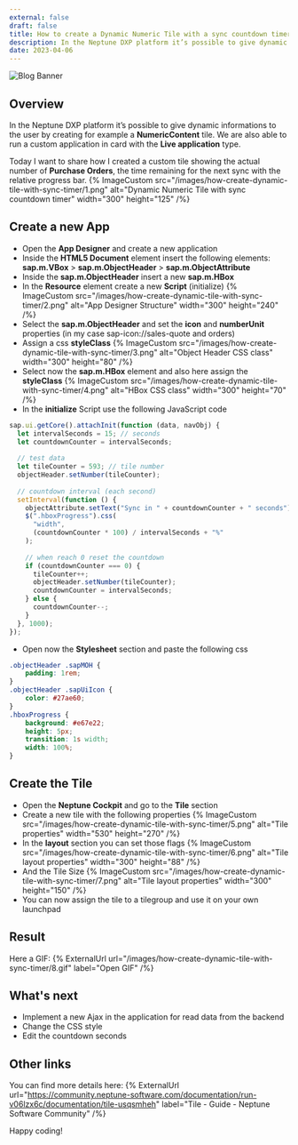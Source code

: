 ```yaml
---
external: false
draft: false
title: How to create a Dynamic Numeric Tile with a sync countdown timer
description: In the Neptune DXP platform it’s possible to give dynamic information to the user by creating for example a NumericContent tile. We are also able to run a custom application in card with the Live application type. Today I want to share how I created a custom tile showing the actual number of Purchase Orders, the time remaining for the next sync with the relative progress bar.
date: 2023-04-06
---
```

![Blog Banner](/images/how-create-dynamic-tile-with-sync-timer/banner.png)

## Overview
In the Neptune DXP platform it’s possible to give dynamic informations to the user by creating for example a **NumericContent** tile. We are also able to run a custom application in card with the **Live application** type.

Today I want to share how I created a custom tile showing the actual number of **Purchase Orders**, the time remaining for the next sync with the relative progress bar.
{% ImageCustom src="/images/how-create-dynamic-tile-with-sync-timer/1.png" alt="Dynamic Numeric Tile with sync countdown timer" width="300" height="125" /%}

## Create a new App
- Open the **App Designer** and create a new application
- Inside the **HTML5 Document** element insert the following elements: **sap.m.VBox** > **sap.m.ObjectHeader** > **sap.m.ObjectAttribute**
- Inside the **sap.m.ObjectHeader** insert a new **sap.m.HBox**
- In the **Resource** element create a new **Script** (initialize)
{% ImageCustom src="/images/how-create-dynamic-tile-with-sync-timer/2.png" alt="App Designer Structure" width="300" height="240" /%}
- Select the **sap.m.ObjectHeader** and set the **icon** and **numberUnit** properties (in my case sap-icon://sales-quote and orders)
- Assign a css **styleClass**
{% ImageCustom src="/images/how-create-dynamic-tile-with-sync-timer/3.png" alt="Object Header CSS class" width="300" height="80" /%}
- Select now the **sap.m.HBox** element and also here assign the **styleClass**
{% ImageCustom src="/images/how-create-dynamic-tile-with-sync-timer/4.png" alt="HBox CSS class" width="300" height="70" /%}
- In the **initialize** Script use the following JavaScript code
```javascript
sap.ui.getCore().attachInit(function (data, navObj) {
  let intervalSeconds = 15; // seconds
  let countdownCounter = intervalSeconds;
 
  // test data
  let tileCounter = 593; // tile number
  objectHeader.setNumber(tileCounter);
 
  // countdown interval (each second)
  setInterval(function () {
    objectAttribute.setText("Sync in " + countdownCounter + " seconds");
    $(".hboxProgress").css(
      "width",
      (countdownCounter * 100) / intervalSeconds + "%"
    );
 
    // when reach 0 reset the countdown
    if (countdownCounter === 0) {
      tileCounter++;
      objectHeader.setNumber(tileCounter);
      countdownCounter = intervalSeconds;
    } else {
      countdownCounter--;
    }
  }, 1000);
});
```
- Open now the **Stylesheet** section and paste the following css 
```css
.objectHeader .sapMOH {
    padding: 1rem;
}
.objectHeader .sapUiIcon {
    color: #27ae60;
}
.hboxProgress {
    background: #e67e22;
    height: 5px;
    transition: 1s width;
    width: 100%;
}
```

## Create the Tile
- Open the **Neptune Cockpit** and go to the **Tile** section
- Create a new tile with the following properties
{% ImageCustom src="/images/how-create-dynamic-tile-with-sync-timer/5.png" alt="Tile properties" width="530" height="270" /%}
- In the **layout** section you can set those flags
{% ImageCustom src="/images/how-create-dynamic-tile-with-sync-timer/6.png" alt="Tile layout properties" width="300" height="88" /%}
- And the Tile Size
{% ImageCustom src="/images/how-create-dynamic-tile-with-sync-timer/7.png" alt="Tile layout properties" width="300" height="150" /%}
- You can now assign the tile to a tilegroup and use it on your own launchpad 

## Result
Here a GIF:
{% ExternalUrl url="/images/how-create-dynamic-tile-with-sync-timer/8.gif" label="Open GIF" /%}

## What's next
- Implement a new Ajax in the application for read data from the backend
- Change the CSS style
- Edit the countdown seconds

## Other links
You can find more details here:
{% ExternalUrl url="https://community.neptune-software.com/documentation/run-v06lzx6c/documentation/tile-usqsmheh" label="Tile - Guide - Neptune Software Community" /%}

Happy coding!